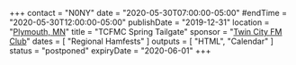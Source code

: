 +++
contact = "N0NY"
date = "2020-05-30T07:00:00-05:00"
#endTime =  "2020-05-30T12:00:00-05:00"
publishDate = "2019-12-31"
location = "[Plymouth, MN](https://www.google.com/maps/place/West+Medicine+Lake+Community+Club/@44.9977916,-93.4325584,17z/)"
title = "TCFMC Spring Tailgate"
sponsor = "[Twin City FM Club](http://tcfmc.org)"
dates = [ "Regional Hamfests" ]
outputs = [ "HTML", "Calendar" ]
status = "postponed"
expiryDate = "2020-06-01"
+++
